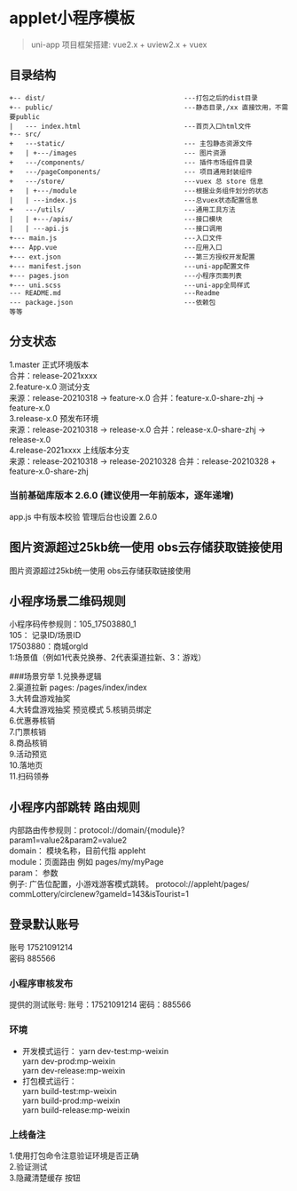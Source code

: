 #  applet小程序模板
> uni-app 项目框架搭建: vue2.x + uview2.x + vuex
## 目录结构
```
+-- dist/                                   ---打包之后的dist目录
+-- public/                                 ---静态目录,/xx 直接饮用，不需要public
|   --- index.html                          ---首页入口html文件
+-- src/
+   ---static/                              --- 主包静态资源文件
+   | +---/images                           --- 图片资源
+   ---/components/                         --- 插件市场组件目录
+   ---/pageComponents/                     --- 项目通用封装组件
+   ---/store/                              ---vuex 总 store 信息
+   | +---/module                           ---根据业务组件划分的状态
|   | ---index.js                           ---总vuex状态配置信息
+   ---/utils/                              ---通用工具方法
|   | +---/apis/                            ---接口模块
|   | ---api.js                             ---接口调用
+--- main.js                                ---入口文件
+--- App.vue                                ---应用入口
+--- ext.json                               ---第三方授权开发配置
+--- manifest.json                          ---uni-app配置文件
+--- pages.json                             ---小程序页面列表
+--- uni.scss                               ---uni-app全局样式
--- README.md                               ---Readme
--- package.json                            ---依赖包
等等
```
## 分支状态
1.master 正式环境版本  
合并：release-2021xxxx  
2.feature-x.0 测试分支  
来源：release-20210318 -> feature-x.0 合并：feature-x.0-share-zhj -> feature-x.0  
3.release-x.0 预发布环境  
来源：release-20210318 -> release-x.0 合并：release-x.0-share-zhj -> release-x.0  
4.release-2021xxxx 上线版本分支  
来源：release-20210318 -> release-20210328 合并：release-20210328 + feature-x.0-share-zhj  

###  当前基础库版本 2.6.0 (建议使用一年前版本，逐年递增)
app.js 中有版本校验   管理后台也设置 2.6.0

## 图片资源超过25kb统一使用 obs云存储获取链接使用
图片资源超过25kb统一使用 obs云存储获取链接使用

## 小程序场景二维码规则
小程序码传参规则：105_17503880_1  
105： 记录ID/场景ID  
17503880：商城orgId  
1:场景值（例如1代表兑换券、2代表渠道拉新、3：游戏）  

###场景穷举
1.兑换券逻辑  
2.渠道拉新 pages: /pages/index/index  
3.大转盘游戏抽奖  
4.大转盘游戏抽奖 预览模式 
5.核销员绑定  
6.优惠券核销  
7.门票核销  
8.商品核销  
9.活动预览  
10.落地页  
11.扫码领券  

## 小程序内部跳转	路由规则
内部路由传参规则：protocol://domain/{module}?param1=value2&param2=value2  
domain： 模块名称，目前代指	 appleht  
module：页面路由 例如 pages/my/myPage  
param： 参数  
例子: 广告位配置，小游戏游客模式跳转。 protocol://appleht/pages/ commLottery/circlenew?gameId=143&isTourist=1

## 登录默认账号
账号 17521091214  
密码 885566

### 小程序审核发布
提供的测试账号: 账号：17521091214   密码：885566


### 环境

* 开发模式运行：
yarn dev-test:mp-weixin  
yarn dev-prod:mp-weixin  
yarn dev-release:mp-weixin  
* 打包模式运行：  
yarn build-test:mp-weixin  
yarn build-prod:mp-weixin  
yarn build-release:mp-weixin  

### 上线备注

1.使用打包命令注意验证环境是否正确  
2.验证测试   
3.隐藏清楚缓存 按钮  
